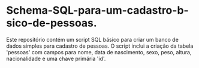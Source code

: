 # Schema-SQL-para-um-cadastro-b-sico-de-pessoas.
Este repositório contém um script SQL básico para criar um banco de dados simples para cadastro de pessoas. O script inclui a criação da tabela 'pessoas' com campos para nome, data de nascimento, sexo, peso, altura, nacionalidade e uma chave primária 'id'.
